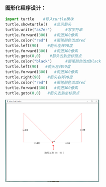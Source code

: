 ### 图形化程序设计：

```python
import turtle    #导入turtle模块
turtle.showturtle()	  #显示箭头
turtle.write("as7er")	   #写字符串
turtle.forward(300)	  #前进300像素
turtle.color("red")	  #画笔颜色改成red
turtle.left(90)	   #箭头左转90度
turtle.forward(300)	  #前进300像素
turtle.goto(0,0)    #箭头去到坐标原点
turtle.color("black")	   #画笔颜色改成black
turtle.left(90)   #箭头左转90度
turtle.forward(300)	  #前进300像素
turtle.right(90)   #箭头右转90度
turtle.color("red")	  #画笔颜色改成red
turtle.forward(300)	  #前进300像素
turtle.goto(0,0)   #箭头去到坐标原点

```


<img src=https://github.com/as7er/Python-Study-Notes/blob/bd2550a3c0566b48304c3ae48b8976210936f4ee/images/%E7%BB%98%E5%88%B6%E5%AF%B9%E7%A7%B0%E4%B8%89%E8%A7%92%E5%BD%A2%EF%BC%88%E6%A8%A1%E5%9D%97%EF%BC%89.png width=60% />
